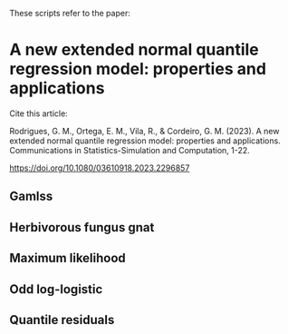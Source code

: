 These scripts refer to the paper:

# A new extended normal quantile regression model: properties and applications

Cite this article:

Rodrigues, G. M., Ortega, E. M., Vila, R., & Cordeiro, G. M. (2023). A new extended normal quantile regression model: properties and applications. Communications in Statistics-Simulation and Computation, 1-22.

https://doi.org/10.1080/03610918.2023.2296857

## Gamlss
## Herbivorous fungus gnat
## Maximum likelihood
## Odd log-logistic
## Quantile residuals
